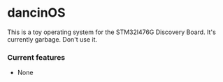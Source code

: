 # dancinOS

This is a toy operating system for the STM32l476G Discovery Board. It's
currently garbage. Don't use it.

### Current features

- None

